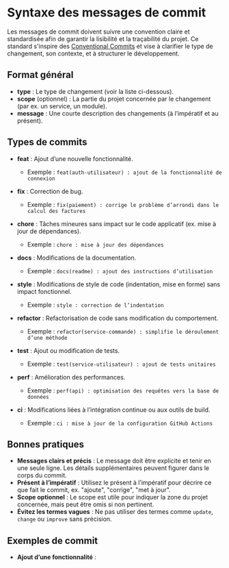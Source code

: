 # Syntaxe des messages de commit

Les messages de commit doivent suivre une convention claire et standardisée afin de garantir la lisibilité et la traçabilité du projet. Ce standard s'inspire des [Conventional Commits](https://www.conventionalcommits.org/) et vise à clarifier le type de changement, son contexte, et à structurer le développement.

## Format général

- **type** : Le type de changement (voir la liste ci-dessous).
- **scope** (optionnel) : La partie du projet concernée par le changement (par ex. un service, un module).
- **message** : Une courte description des changements (à l’impératif et au présent).

## Types de commits

- **feat** : Ajout d’une nouvelle fonctionnalité.
  - Exemple : `feat(auth-utilisateur) : ajout de la fonctionnalité de connexion`

- **fix** : Correction de bug.
  - Exemple : `fix(paiement) : corrige le problème d’arrondi dans le calcul des factures`

- **chore** : Tâches mineures sans impact sur le code applicatif (ex. mise à jour de dépendances).
  - Exemple : `chore : mise à jour des dépendances`

- **docs** : Modifications de la documentation.
  - Exemple : `docs(readme) : ajout des instructions d’utilisation`

- **style** : Modifications de style de code (indentation, mise en forme) sans impact fonctionnel.
  - Exemple : `style : correction de l’indentation`

- **refactor** : Refactorisation de code sans modification du comportement.
  - Exemple : `refactor(service-commande) : simplifie le déroulement d’une méthode`

- **test** : Ajout ou modification de tests.
  - Exemple : `test(service-utilisateur) : ajout de tests unitaires`

- **perf** : Amélioration des performances.
  - Exemple : `perf(api) : optimisation des requêtes vers la base de données`

- **ci** : Modifications liées à l’intégration continue ou aux outils de build.
  - Exemple : `ci : mise à jour de la configuration GitHub Actions`

## Bonnes pratiques

- **Messages clairs et précis** : Le message doit être explicite et tenir en une seule ligne. Les détails supplémentaires peuvent figurer dans le corps du commit.
- **Présent à l’impératif** : Utilisez le présent à l’impératif pour décrire ce que fait le commit, ex. "ajoute", "corrige", "met à jour".
- **Scope optionnel** : Le scope est utile pour indiquer la zone du projet concernée, mais peut être omis si non pertinent.
- **Évitez les termes vagues** : Ne pas utiliser des termes comme `update`, `change` ou `improve` sans précision.

## Exemples de commit

- **Ajout d’une fonctionnalité** :
